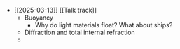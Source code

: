 - [[2025-03-13]] [[Talk track]]
	- Buoyancy
		- Why do light materials float? What about ships?
	- Diffraction and total internal refraction
	-
